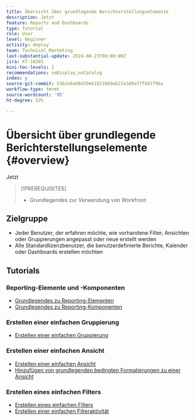 ```yaml
---
title: Übersicht über grundlegende Berichterstellungselemente
description: Jetzt
feature: Reports and Dashboards
type: Tutorial
role: User
level: Beginner
activity: deploy
team: Technical Marketing
last-substantial-update: 2024-08-23T00:00:00Z
jira: KT-10265
mini-toc-levels: 1
recommendations: noDisplay,noCatalog
index: y
source-git-commit: 5362e8a60d39e61021bb9ab22e3d9afffd41f96a
workflow-type: tm+mt
source-wordcount: '95'
ht-degree: 52%

---
```



# Übersicht über grundlegende Berichterstellungselemente {#overview}

Jetzt

>[!PREREQUISITES]
>
>* Grundlegendes zur Verwendung von Workfront

## Zielgruppe

* Jeder Benutzer, der erfahren möchte, wie vorhandene Filter, Ansichten oder Gruppierungen angepasst oder neue erstellt werden
* Alle Standardlizenzbenutzer, die benutzerdefinierte Berichte, Kalender oder Dashboards erstellen möchten

## Tutorials

### Reporting-Elemente und -Komponenten

* [Grundlegendes zu Reporting-Elementen](/help/reporting/basic-reporting/reporting-elements.md)
* [Grundlegendes zu Reporting-Komponenten](/help/reporting/basic-reporting/reporting-components.md)

### Erstellen einer einfachen Gruppierung

* [Erstellen einer einfachen Gruppierung](/help/reporting/basic-reporting/create-a-basic-grouping.md)

### Erstellen einer einfachen Ansicht

* [Erstellen einer einfachen Ansicht](/help/reporting/basic-reporting/create-a-basic-view.md)
* [Hinzufügen von grundlegenden bedingten Formatierungen zu einer Ansicht](/help/reporting/basic-reporting/add-basic-conditional-formatting-to-a-view.md)

### Erstellen eines einfachen Filters

* [Erstellen eines einfachen Filters](/help/reporting/basic-reporting/create-a-basic-filter.md)
* [Erstellen einer einfachen Filteraktivität](/help/reporting/basic-reporting/create-a-basic-filter-activity.md)

